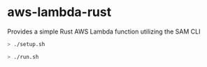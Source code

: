 # aws-lambda-rust

Provides a simple Rust AWS Lambda function utilizing the SAM CLI

```bash
> ./setup.sh
```

```bash
> ./run.sh
```